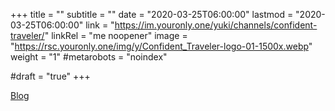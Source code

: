 +++
title = ""
subtitle = ""
date = "2020-03-25T06:00:00"
lastmod = "2020-03-25T06:00:00"
link = "https://im.youronly.one/yuki/channels/confident-traveler/"
linkRel = "me noopener"
image = "https://rsc.youronly.one/img/y/Confident_Traveler-logo-01-1500x.webp"
weight = "1"
#metarobots = "noindex"

#draft = "true"
+++

<a href="https://im.youronly.one/yuki/channels/confident-traveler/" rel="me noopener" referrerpolicy="strict-origin-when-cross-origin">Blog</a>
